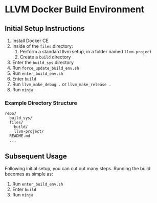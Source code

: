 # LLVM Docker Build Environment

## Initial Setup Instructions

1. Install Docker CE
2. Inside of the `files` directory:
   1. Perform a standard llvm setup, in a folder named `llvm-project`
   2. Create a `build` directory
3. Enter the `build_sys` directory
4. Run `force_update_build_env.sh`
5. Run `enter_build_env.sh`
6. Enter `build`
7. Run `llvm_make_debug .` or `llvm_make_release .`
8. Run `ninja`

### Example Directory Structure

```
repo/
  build_sys/
  files/
    build/
    llvm-project/
  README.md
  ...
```

## Subsequent Usage

Following initial setup, you can cut out many steps.
Running the build becomes as simple as:
1. Run `enter_build_env.sh`
2. Enter `build`
3. Run `ninja`
